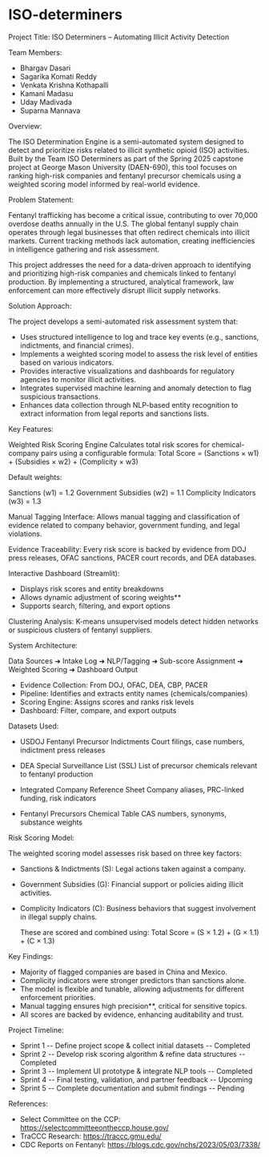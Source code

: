 # ISO-determiners

Project Title: ISO Determiners – Automating Illicit Activity Detection

Team Members:

- Bhargav Dasari
- Sagarika Komati Reddy
- Venkata Krishna Kothapalli
- Kamani Madasu
- Uday Madivada
- Suparna Mannava 

Overview:

The ISO Determination Engine is a semi-automated system designed to detect and prioritize risks related to illicit synthetic opioid (ISO) activities. Built by the Team ISO Determiners as part of the Spring 2025 capstone project at George Mason University (DAEN-690), this tool focuses on ranking high-risk companies and fentanyl precursor chemicals using a weighted scoring model informed by real-world evidence.

Problem Statement:

Fentanyl trafficking has become a critical issue, contributing to over 70,000 overdose deaths annually in the U.S. The global fentanyl supply chain operates through legal businesses that often redirect chemicals into illicit markets. Current tracking methods lack automation, creating inefficiencies in intelligence gathering and risk assessment.

This project addresses the need for a data-driven approach to identifying and prioritizing high-risk companies and chemicals linked to fentanyl production. By implementing a structured, analytical framework, law enforcement can more effectively disrupt illicit supply networks.


Solution Approach:

The project develops a semi-automated risk assessment system that:
- Uses structured intelligence to log and trace key events (e.g., sanctions, indictments, and financial crimes).
- Implements a weighted scoring model to assess the risk level of entities based on various indicators.
- Provides interactive visualizations and dashboards for regulatory agencies to monitor illicit activities.
- Integrates supervised machine learning and anomaly detection to flag suspicious transactions.
- Enhances data collection through NLP-based entity recognition to extract information from legal reports and sanctions lists.

Key Features:

Weighted Risk Scoring Engine
Calculates total risk scores for chemical-company pairs using a configurable formula:
Total Score = (Sanctions × w1) + (Subsidies × w2) + (Complicity × w3)

Default weights:

Sanctions (w1) = 1.2
Government Subsidies (w2) = 1.1
Complicity Indicators (w3) = 1.3

Manual Tagging Interface:
Allows manual tagging and classification of evidence related to company behavior, government funding, and legal violations.

Evidence Traceability:
Every risk score is backed by evidence from DOJ press releases, OFAC sanctions, PACER court records, and DEA databases.

Interactive Dashboard (Streamlit):
- Displays risk scores and entity breakdowns  
- Allows dynamic adjustment of scoring weights**  
- Supports search, filtering, and export options

Clustering Analysis:
K-means unsupervised models detect hidden networks or suspicious clusters of fentanyl suppliers.

System Architecture:

Data Sources ➜ Intake Log ➜ NLP/Tagging ➜ Sub-score Assignment ➜ Weighted Scoring ➜ Dashboard Output

- Evidence Collection: From DOJ, OFAC, DEA, CBP, PACER
- Pipeline: Identifies and extracts entity names (chemicals/companies)
- Scoring Engine: Assigns scores and ranks risk levels
- Dashboard: Filter, compare, and export outputs

Datasets Used:

- USDOJ Fentanyl Precursor Indictments
Court filings, case numbers, indictment press releases

- DEA Special Surveillance List (SSL)
List of precursor chemicals relevant to fentanyl production

- Integrated Company Reference Sheet
Company aliases, PRC-linked funding, risk indicators

- Fentanyl Precursors Chemical Table
CAS numbers, synonyms, substance weights

Risk Scoring Model:

The weighted scoring model assesses risk based on three key factors:

- Sanctions & Indictments (S): Legal actions taken against a company.
- Government Subsidies (G): Financial support or policies aiding illicit activities.
- Complicity Indicators (C): Business behaviors that suggest involvement in illegal supply chains.

  These are scored and combined using:
Total Score = (S × 1.2) + (G × 1.1) + (C × 1.3)

Key Findings:

- Majority of flagged companies are based in China and Mexico.
- Complicity indicators were stronger predictors than sanctions alone.
- The model is flexible and tunable, allowing adjustments for different enforcement priorities.
- Manual tagging ensures high precision**, critical for sensitive topics.
- All scores are backed by evidence, enhancing auditability and trust.

Project Timeline:

- Sprint 1 -- Define project scope & collect initial datasets --  Completed
- Sprint 2 -- Develop risk scoring algorithm & refine data structures -- Completed
- Sprint 3 -- Implement UI prototype & integrate NLP tools -- Completed
- Sprint 4 -- Final testing, validation, and partner feedback -- Upcoming
- Sprint 5 -- Complete documentation and submit findings -- Pending


References:
- Select Committee on the CCP: https://selectcommitteeontheccp.house.gov/
- TraCCC Research: https://traccc.gmu.edu/
- CDC Reports on Fentanyl: https://blogs.cdc.gov/nchs/2023/05/03/7338/



